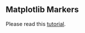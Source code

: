 ## Matplotlib Markers

Please read this [tutorial](https://www.w3schools.com/python/matplotlib_markers.asp).
